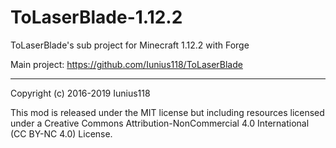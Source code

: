 # ToLaserBlade-1.12.2
ToLaserBlade's sub project for Minecraft 1.12.2 with Forge

Main project: https://github.com/Iunius118/ToLaserBlade

---
Copyright (c) 2016-2019 Iunius118

This mod is released under the MIT license but including resources licensed under a Creative Commons Attribution-NonCommercial 4.0 International (CC BY-NC 4.0) License.
